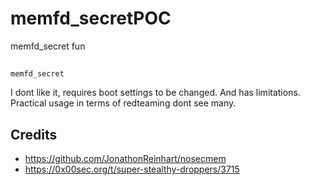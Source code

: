 # memfd_secretPOC
memfd_secret fun

##
`memfd_secret`


I dont like it, requires boot settings to be changed. And has limitations.
Practical usage in terms of redteaming dont see many.

## Credits
* https://github.com/JonathonReinhart/nosecmem
* https://0x00sec.org/t/super-stealthy-droppers/3715
